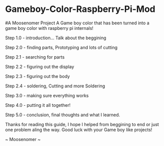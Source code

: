 # Gameboy-Color-Raspberry-Pi-Mod
#A Moosenomer Project
A Game boy color that has been turned into a game boy color with raspberry pi internals!

Step 1.0 - introduction...
 Talk about the beggining

Step 2.0 - finding parts, Prototyping and lots of cutting

Step 2.1 - searching for parts 

Step 2.2 - figuring out the display

Step 2.3 - figuring out the body

Step 2.4 - soldering, Cutting and more Soldering

Step 3.0 - making sure everything works

Step 4.0 - putting it all together!

Step 5.0 - conclusion, final thoughts and what I learned.

Thanks for reading this guide, I hope I helped from beggining to end or just one problem aling the way.
Good luck with your Game boy like projects!

~ Moosenomer ~
